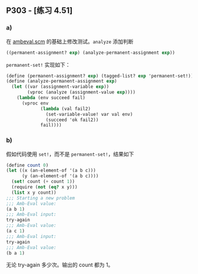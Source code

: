 ## P303 - [练习 4.51]

### a)

在 [ambeval.scm](./ambeval.scm) 的基础上修改测试。`analyze` 添加判断

``` Scheme
((permanent-assignment? exp) (analyze-permanent-assignment exp))
```

`permanent-set!` 实现如下：

``` Scheme
(define (permanent-assignment? exp) (tagged-list? exp 'permanent-set!))
(define (analyze-permanent-assignment exp)
  (let ((var (assignment-variable exp))
        (vproc (analyze (assignment-value exp))))
    (lambda (env succeed fail)
      (vproc env
             (lambda (val fail2)
               (set-variable-value! var val env)
               (succeed 'ok fail2))
             fail))))
```

### b)

假如代码使用 `set!`，而不是 `permanent-set!`，结果如下

``` Scheme
(define count 0)
(let ((x (an-element-of '(a b c)))
      (y (an-element-of '(a b c))))
  (set! count (+ count 1))
  (require (not (eq? x y)))
  (list x y count))
;;; Starting a new problem
;;; Amb-Eval value:
(a b 1)
;;; Amb-Eval input:
try-again
;;; Amb-Eval value:
(a c 1)
;;; Amb-Eval input:
try-again
;;; Amb-Eval value:
(b a 1)
```

无论 try-again 多少次。输出的 count 都为 1。

